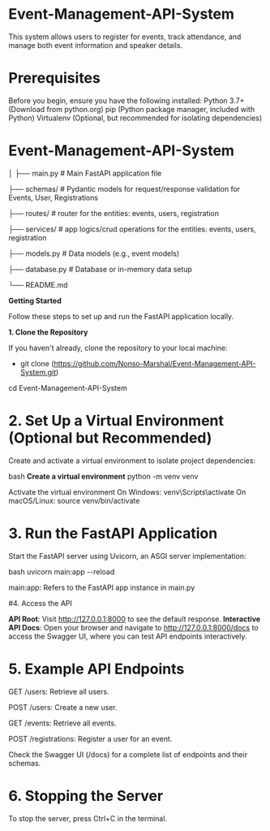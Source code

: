 # Event-Management-API-System

This system allows users to register for events, track attendance, and manage both event information and speaker details.


# Prerequisites

Before you begin, ensure you have the following installed:
Python 3.7+ (Download from python.org)
pip (Python package manager, included with Python)
Virtualenv (Optional, but recommended for isolating dependencies)



# **Event-Management-API-System**

│
├── main.py               # Main FastAPI application file

├── schemas/              # Pydantic models for request/response validation for Events, User, Registrations

├── routes/               # router for the entities: events, users, registration

├── services/             # app logics/crud operations for the entities: events, users, registration

├── models.py             # Data models (e.g., event models)

├── database.py           # Database or in-memory data setup

└── README.md   



**Getting Started**

Follow these steps to set up and run the FastAPI application locally.



**1. Clone the Repository**

If you haven't already, clone the repository to your local machine:

* git clone (https://github.com/Nonso-Marshal/Event-Management-API-System.git)
  
cd Event-Management-API-System


# 2. Set Up a Virtual Environment (Optional but Recommended)

Create and activate a virtual environment to isolate project dependencies:

bash
**Create a virtual environment**
python -m venv venv

Activate the virtual environment
On Windows:
venv\Scripts\activate
On macOS/Linux:
source venv/bin/activate

# 3. Run the FastAPI Application

Start the FastAPI server using Uvicorn, an ASGI server implementation:

bash
uvicorn main:app --reload

main:app: Refers to the FastAPI app instance in main.py

#4. Access the API 

**API Root**: Visit http://127.0.0.1:8000 to see the default response.
**Interactive API Docs**: Open your browser and navigate to http://127.0.0.1:8000/docs to access the Swagger UI, where you can test API endpoints interactively.

# 5. Example API Endpoints

GET /users: Retrieve all users.

POST /users: Create a new user.

GET /events: Retrieve all events.

POST /registrations: Register a user for an event.

Check the Swagger UI (/docs) for a complete list of endpoints and their schemas.


# 6. Stopping the Server

To stop the server, press Ctrl+C in the terminal.










